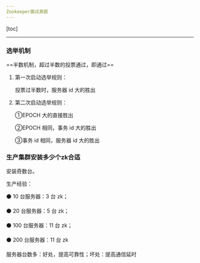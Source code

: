 ```yaml
---
Zookeeper面试真题
---
```


[toc]

----

### 选举机制

==半数机制，超过半数的投票通过，即通过==

1. 第一次启动选举规则：

   投票过半数时，服务器 id 大的胜出

2. 第二次启动选举规则：

   ①EPOCH 大的直接胜出

   ②EPOCH 相同，事务 id 大的胜出

   ③事务 id 相同，服务器 id 大的胜出



### 生产集群安装多少个zk合适

安装奇数台。

生产经验：

⚫ 10 台服务器：3 台 zk； 

⚫ 20 台服务器：5 台 zk； 

⚫ 100 台服务器：11 台 zk； 

⚫ 200 台服务器：11 台 zk

服务器台数多：好处，提高可靠性；坏处：提高通信延时